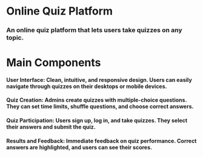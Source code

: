 # Online Quiz Platform
### An online quiz platform that lets users take quizzes on any topic.
# Main Components
#### User Interface: Clean, intuitive, and responsive design. Users can easily navigate through quizzes on their desktops or mobile devices.
#### Quiz Creation: Admins create quizzes with multiple-choice questions. They can set time limits, shuffle questions, and choose correct answers.
#### Quiz Participation: Users sign up, log in, and take quizzes. They select their answers and submit the quiz.

#### Results and Feedback: Immediate feedback on quiz performance. Correct answers are highlighted, and users can see their scores.


